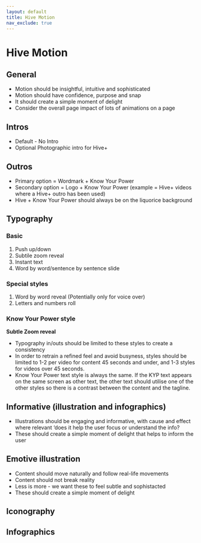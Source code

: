 ```yaml
---
layout: default
title: Hive Motion
nav_exclude: true
---
```


# Hive Motion

## General

 - Motion should be insightful, intuitive and sophisticated
 - Motion should have confidence, purpose and snap
 - It should create a simple moment of delight
 - Consider the overall page impact of lots of animations on a page
 
## Intros
 
  - Default - No Intro
  - Optional Photographic intro for Hive+
  
## Outros
 
  - Primary option = Wordmark + Know Your Power
  - Secondary option = Logo + Know Your Power (example = Hive+ videos where a Hive+ outro has been used)
  - Hive + Know Your Power should always be on the liquorice background

## Typography
 
### Basic
 
 1. Push up/down
 2. Subtile zoom reveal
 3. Instant text
 4. Word by word/sentence by sentence slide
 
### Special styles
 
 1. Word by word reveal (Potentially only for voice over)
 2. Letters and numbers roll
 
### Know Your Power style
 
**Subtle Zoom reveal**
 
 - Typography in/outs should be limited to these styles to create a consistency
 - In order to retrain a refined feel and avoid busyness, styles should be limited to 1-2 per video for content 45 seconds and under, and 1-3 styles for videos over 45 seconds. 
 - Know Your Power text style is always the same. If the KYP text appears on the same screen as other text, the other text should utilise one of the other styles so there is a contrast between the content and the tagline.

## Informative (illustration and infographics)

 - Illustrations should be engaging and informative, with cause and effect where relevant
‘does it help the user focus or understand the info?
 - These should create a simple moment of delight that helps to inform the user
 
## Emotive illustration

 - Content should move naturally and follow real-life movements
 - Content should not break reality
 - Less is more - we want these to feel subtle and sophistacted
 - These should create a simple moment of delight
 
## Iconography
 
 
## Infographics